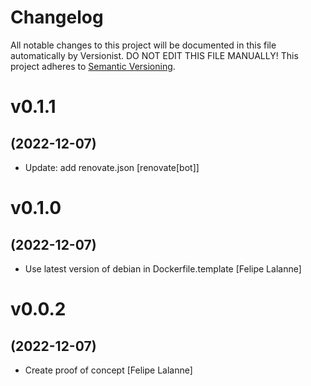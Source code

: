 # Changelog

All notable changes to this project will be documented in this file
automatically by Versionist. DO NOT EDIT THIS FILE MANUALLY!
This project adheres to [Semantic Versioning](http://semver.org/).

# v0.1.1
## (2022-12-07)

* Update: add renovate.json [renovate[bot]]

# v0.1.0
## (2022-12-07)

* Use latest version of debian in Dockerfile.template [Felipe Lalanne]

# v0.0.2
## (2022-12-07)

* Create proof of concept [Felipe Lalanne]
